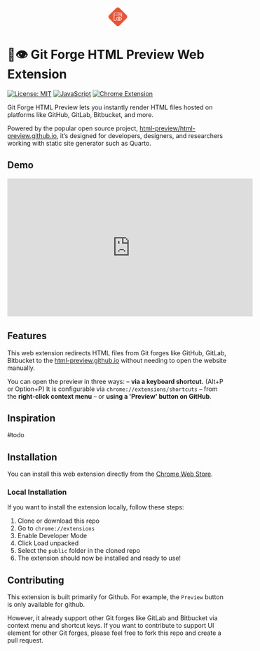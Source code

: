 <p align="center">
  <img src="public/icon/icon-48.png" alt="Glimpse Logo">
</p>

# 🔶👁️ Git Forge HTML Preview Web Extension

[![License: MIT](https://img.shields.io/badge/License-Apache--2.0-blue.svg)](LICENSE)
[![JavaScript](https://img.shields.io/badge/Language-JavaScript-yellow.svg)](https://developer.mozilla.org/en-US/docs/Web/JavaScript)
[![Chrome Extension](https://img.shields.io/badge/Chrome-Extension-brightgreen.svg)](https://developer.chrome.com/docs/extensions)

Git Forge HTML Preview lets you instantly render HTML files hosted on platforms like GitHub, GitLab, Bitbucket, and more.

Powered by the popular open source project, [html-preview/html-preview.github.io](https://github.com/html-preview/html-preview.github.io), it’s designed for developers, designers, and researchers working with static site generator such as Quarto.

## Demo

<iframe width="560" height="315" src="https://www.youtube.com/embed/I1QNETgFriM?si=-h5Er_xpMdG1Tp5t" title="YouTube video player" frameborder="0" allow="accelerometer; autoplay; clipboard-write; encrypted-media; gyroscope; picture-in-picture; web-share" referrerpolicy="strict-origin-when-cross-origin" allowfullscreen></iframe>

## Features

This web extension redirects HTML files from Git forges like GitHub, GitLab, Bitbucket to the [html-preview.github.io](https://html-preview.github.io/) without needing to open the website manually.

You can open the preview in three ways:
– **via a keyboard shortcut.** (Alt+P or Option+P) It is configurable via `chrome://extensions/shortcuts`
– from the **right-click context menu**
– or **using a 'Preview' button on GitHub**.

## Inspiration

#todo

## Installation

You can install this web extension directly from the [Chrome Web Store]().

### Local Installation

If you want to install the extension locally, follow these steps:

1. Clone or download this repo
2. Go to `chrome://extensions`
3. Enable Developer Mode
4. Click Load unpacked
5. Select the `public` folder in the cloned repo
6. The extension should now be installed and ready to use!

## Contributing

This extension is built primarily for Github. For example, the `Preview` button is only available for github.

However, it already support other Git forges like GitLab and Bitbucket via context menu and shortcut keys. If you want to contribute to support UI element for other Git forges, please feel free to fork this repo and create a pull request.

